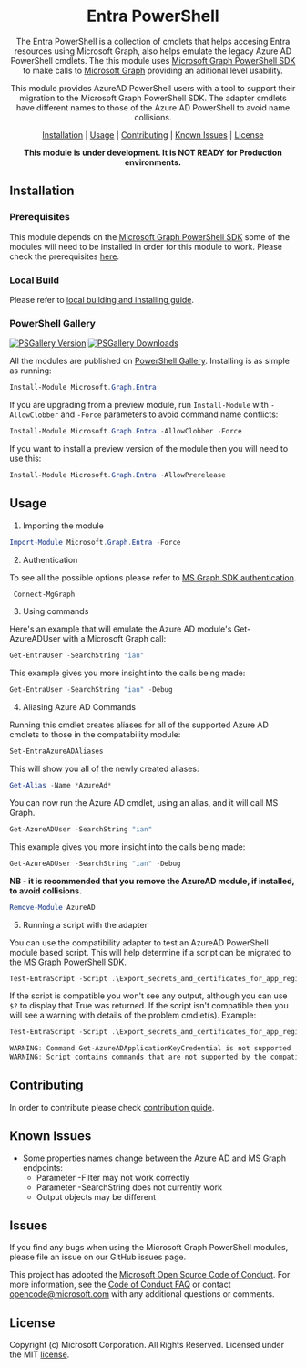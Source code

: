 <h1 align="center">
<br>Entra PowerShell<br>
</h1>

<p align="center">
The Entra PowerShell is a collection of cmdlets that helps accesing Entra resources using Microsoft Graph, also helps emulate the legacy Azure AD PowerShell cmdlets. The this module uses <a href="https://github.com/microsoftgraph/msgraph-sdk-powershell">Microsoft Graph PowerShell SDK</a> to make calls to <a href="http://microsoft.graph.com">Microsoft Graph</a> providing an aditional level usability.

<p align="center">
This module provides AzureAD PowerShell users with a tool to support their migration to the Microsoft Graph PowerShell SDK. The adapter cmdlets have different names to those of the Azure AD PowerShell to avoid name collisions.
</p>

<p align="center">
  <a href="#installation">Installation</a> |
  <a href="#usage">Usage</a> |
  <a href="#contributing">Contributing</a> |
  <a href="#known-issues">Known Issues</a> |
  <a href="#license">License</a>
</p>

<p align="center">
<strong>This module is under development. It is NOT READY for Production environments.</strong>
</p>

## Installation

### Prerequisites

This module depends on the [Microsoft Graph PowerShell SDK](https://github.com/microsoftgraph/msgraph-sdk-powershell#readme) some of the modules will need to be installed in order for this module to work. Please check the prerequisites [here](https://github.com/microsoftgraph/msgraph-ps-compatibility-azuread/blob/main/PREREQUISITE.md).

### Local Build

Please refer to [local building and installing guide](https://github.com/microsoftgraph/msgraph-ps-compatibility-azuread/blob/main/build/BUILD.md).

### PowerShell Gallery
[![PSGallery Version](https://img.shields.io/powershellgallery/v/Microsoft.Graph.Entra.svg?style=flat&logo=powershell&label=PSGallery%20Version)](https://www.powershellgallery.com/packages/Microsoft.Graph.Entra) 
[![PSGallery Downloads](https://img.shields.io/powershellgallery/dt/Microsoft.Graph.Entra.svg?style=flat&logo=powershell&label=PSGallery%20Downloads)](https://www.powershellgallery.com/packages/Microsoft.Graph.Entra)

All the modules are published on [PowerShell Gallery](https://www.powershellgallery.com/packages/Microsoft.Graph.Entra). Installing is as simple as running:

``` powershell
Install-Module Microsoft.Graph.Entra
```

If you are upgrading from a preview module, run `Install-Module` with `-AllowClobber` and `-Force` parameters to avoid command name conflicts:

``` powershell
Install-Module Microsoft.Graph.Entra -AllowClobber -Force
```

If you want to install a preview version of the module then you will need to use this:

``` powershell
Install-Module Microsoft.Graph.Entra -AllowPrerelease
```

## Usage

1. Importing the module
```powershell
Import-Module Microsoft.Graph.Entra -Force
```

2. Authentication

To see all the possible options please refer to [MS Graph SDK authentication](https://github.com/microsoftgraph/msgraph-sdk-powershell/blob/dev/README.md#usage).
```powershell
 Connect-MgGraph
```

3. Using commands

Here's an example that will emulate the Azure AD module's Get-AzureADUser with a Microsoft Graph call:

```powershell
Get-EntraUser -SearchString "ian" 
```

This example gives you more insight into the calls being made:

```powershell
Get-EntraUser -SearchString "ian" -Debug
```

4. Aliasing Azure AD Commands

Running this cmdlet creates aliases for all of the supported Azure AD cmdlets to those in the compatability module:

```powershell
Set-EntraAzureADAliases
```

This will show you all of the newly created aliases:

```powershell
Get-Alias -Name *AzureAd*
```

You can now run the Azure AD cmdlet, using an alias, and it will call MS Graph.

```powershell
Get-AzureADUser -SearchString "ian" 
```

This example gives you more insight into the calls being made:

```powershell
Get-AzureADUser -SearchString "ian" -Debug
```

**NB - it is recommended that you remove the AzureAD module, if installed, to avoid collisions.**

```powershell
Remove-Module AzureAD
```

5. Running a script with the adapter

You can use the compatibility adapter to test an AzureAD PowerShell module based script. This will help determine if a script can be migrated to the MS Graph PowerShell SDK. 

```powershell
Test-EntraScript -Script .\Export_secrets_and_certificates_for_app_registrations.ps1
```

If the script is compatible you won't see any output, although you can use `$?` to display that True was returned. If the script isn't compatible then you will see a warning with details of the problem cmdlet(s). Example:

```powershell
Test-EntraScript -Script .\Export_secrets_and_certificates_for_app_registrations.ps1

WARNING: Command Get-AzureADApplicationKeyCredential is not supported
WARNING: Script contains commands that are not supported by the compatibility adapter.
```

## Contributing

In order to contribute please check [contribution guide](https://github.com/microsoftgraph/msgraph-ps-compatibility-azuread/blob/main/CONTRIBUTING.md).

## Known Issues

- Some properties names change between the Azure AD and MS Graph endpoints:
  - Parameter -Filter may not work correctly
  - Parameter -SearchString does not currently work
  - Output objects may be different

## Issues

If you find any bugs when using the Microsoft Graph PowerShell modules, please file an issue on our GitHub issues page.

This project has adopted the [Microsoft Open Source Code of Conduct](https://opensource.microsoft.com/codeofconduct/). For more information, see the [Code of Conduct FAQ](https://opensource.microsoft.com/codeofconduct/faq/) or contact [opencode@microsoft.com](mailto:opencode@microsoft.com) with any additional questions or comments.

## License

Copyright (c) Microsoft Corporation. All Rights Reserved. Licensed under the MIT [license](LICENSE.txt).
